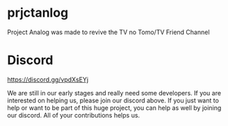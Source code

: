 # prjctanlog
Project Analog was made to revive the TV no Tomo/TV Friend Channel

# Discord
https://discord.gg/vpdXsEYj

We are still in our early stages and really need some developers. If you are interested on helping us, please join our discord above. If you just want to help or want to be part of this huge project, you can help as well by joining our discord. All of your contributions helps us.
